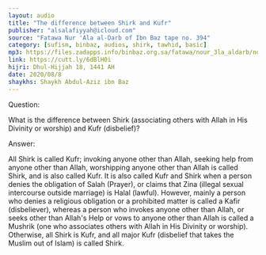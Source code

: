 ```yaml
---
layout: audio
title: "The difference between Shirk and Kufr"
publisher: "alsalafiyyah@icloud.com"
source: "Fatawa Nur 'Ala al-Darb of Ibn Baz tape no. 394"
category: [sufism, binbaz, audios, shirk, tawhid, basic]
mp3: https://files.zadapps.info/binbaz.org.sa/fatawa/nour_3la_aldarb/nour_551/55111.mp3
link: https://cutt.ly/6dBlH0i
hijri: Dhul-Hijjah 18, 1441 AH
date: 2020/08/8
shaykhs: Shaykh Abdul-Aziz ibn Baz
---
```


Question:

What is the difference between Shirk (associating others with Allah in His Divinity or worship) and Kufr (disbelief)? 

Answer:

All Shirk is called Kufr; invoking anyone other than Allah, seeking help from anyone other than Allah, worshipping anyone other than Allah is called Shirk, and is also called Kufr. It is also called Kufr and Shirk when a person denies the obligation of Salah (Prayer), or claims that Zina (illegal sexual intercourse outside marriage) is Halal (lawful). However, mainly a person who denies a religious obligation or a prohibited matter is called a Kafir (disbeliever), whereas a person who invokes anyone other than Allah, or seeks other than Allah's Help or vows to anyone other than Allah is called a Mushrik (one who associates others with Allah in His Divinity or worship). Otherwise, all Shirk is Kufr, and all major Kufr (disbelief that takes the Muslim out of Islam) is called Shirk. 

